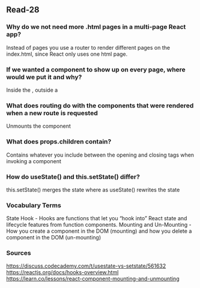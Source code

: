 ## Read-28

### Why do we not need more .html pages in a multi-page React app?
Instead of pages you use a router to render different pages on the index.html, since React only uses one html page.


### If we wanted a component to show up on every page, where would we put it and why?
Inside the <BrowserRouter />, outside a <Route />
  
### What does routing do with the components that were rendered when a new route is requested
Unmounts the component

### What does props.children contain?
Contains whatever you include between the opening and closing tags when invoking a component

### How do useState() and this.setState() differ?
this.setState() merges the state where as useState() rewrites the state


### Vocabulary Terms
State Hook - Hooks are functions that let you “hook into” React state and lifecycle features from function components.
Mounting and Un-Mounting - How you create a component in the DOM (mounting) and how you delete a component in the DOM (un-mounting)

### Sources
https://discuss.codecademy.com/t/usestate-vs-setstate/561632
https://reactjs.org/docs/hooks-overview.html
https://learn.co/lessons/react-component-mounting-and-unmounting
